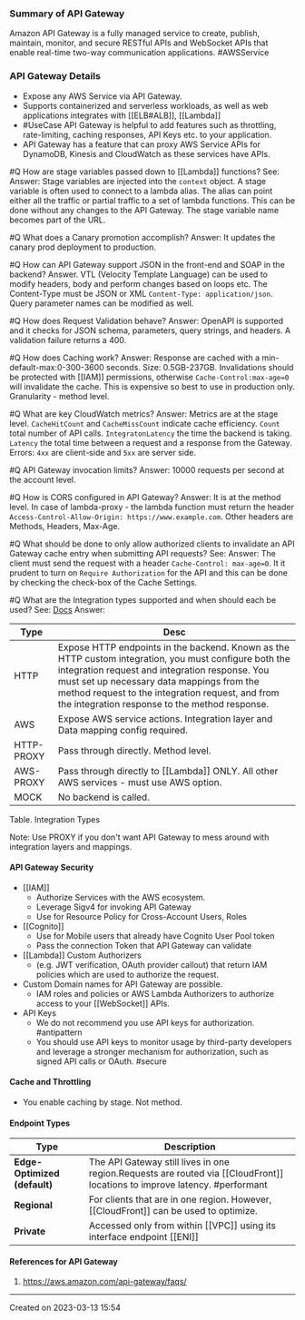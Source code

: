### Summary of API Gateway
Amazon API Gateway is a fully managed service to create, publish, maintain, monitor, and secure  RESTful APIs and WebSocket APIs that enable real-time two-way communication applications. #AWSService  
### API Gateway Details
- Expose any AWS Service via API Gateway.
- Supports containerized and serverless workloads, as well as web applications integrates with [[ELB#ALB]], [[Lambda]]
- #UseCase API Gateway is helpful to add features such as throttling, rate-limiting, caching responses, API Keys etc. to your application.
- API Gateway has a feature that can proxy AWS Service APIs for DynamoDB, Kinesis and CloudWatch as these services have APIs.

#Q How are stage variables passed down to [[Lambda]] functions?
See:
Answer: Stage variables are injected into the `context` object. A stage variable is often used to connect to a lambda alias. The alias can point either all the traffic or partial traffic to a set of lambda functions. This can be done without any changes to the API Gateway. The stage variable name becomes part of the URL.

#Q What does a Canary promotion accomplish?
Answer: It updates the canary prod deployment to production.

#Q How can API Gateway support JSON in the front-end and SOAP in the backend?
Answer. VTL (Velocity Template Language) can be used to modify headers, body and perform changes based on loops etc. The Content-Type must be JSON or XML `Content-Type: application/json`.  Query parameter names can be modified as well.

#Q How does Request Validation behave?
Answer: OpenAPI is supported and it checks for JSON schema, parameters, query strings, and headers. A validation failure returns a 400.

#Q How does Caching work?
Answer: Response are cached with a min-default-max:0-300-3600 seconds. Size: 0.5GB-237GB. Invalidations should be protected with [[IAM]] permissions, otherwise `Cache-Control:max-age=0` will invalidate the cache. This is expensive so best to use in production only. Granularity - method level. 

#Q What are key CloudWatch metrics?
Answer: Metrics are at the stage level. `CacheHitCount` and `CacheMissCount` indicate cache efficiency. `Count` total number of API calls. `IntegratonLatency` the time the backend is taking. `Latency` the total time between a request and a response from the Gateway. Errors: `4xx` are client-side and `5xx` are server side.

#Q API Gateway invocation limits?
Answer: 10000 requests per second at the account level.

#Q How is CORS configured in API Gateway?
Answer: It is at the method level. In case of lambda-proxy - the lambda function must return the header `Access-Control-Allow-Origin: https://www.example.com`. Other headers are Methods, Headers, Max-Age.

#Q What should be done to only allow authorized clients to invalidate an API Gateway cache entry when submitting API requests?
See:
Answer: The client must send the request with a header `Cache-Control: max-age=0`. It it prudent to turn on `Require Authorization` for the API and this can be done by checking the check-box of the Cache Settings.

#Q What are the Integration types supported and when should each be used?
See: [Docs](https://docs.aws.amazon.com/apigateway/latest/developerguide/api-gateway-api-integration-types.html)
Answer: 

| Type       | Desc |
| ---------- | ---- |
| HTTP       | Expose HTTP endpoints in the backend. Known as the HTTP custom integration, you must configure both the integration request and integration response. You must set up necessary data mappings from the method request to the integration request, and from the integration response to the method response.     |
| AWS        |  Expose AWS service actions. Integration layer and Data mapping config required.   |
| HTTP-PROXY | Pass through directly. Method level.     |
| AWS-PROXY  |  Pass through directly to [[Lambda]] ONLY. All other AWS services - must use AWS option.    |
| MOCK           |  No backend is called.    |

Table. Integration Types

Note: Use PROXY if you don't want API Gateway to mess around with integration layers and mappings. 

#### API Gateway Security
-  [[IAM]]
	- Authorize Services with the AWS ecosystem.
	- Leverage Sigv4 for invoking API Gateway
	- Use for Resource Policy for Cross-Account Users, Roles
- [[Cognito]] 
	- Use for Mobile users that already have Cognito User Pool token
	- Pass the connection Token that API Gateway can validate
- [[Lambda]] Custom Authorizers 
	- (e.g. JWT verification, OAuth provider callout) that return IAM policies which are used to authorize the request.
- Custom Domain names for API Gateway are possible.
	- IAM roles and policies or AWS Lambda Authorizers to authorize access to your [[WebSocket]] APIs.
- API Keys
	- We do not recommend you use API keys for authorization. #antipattern 
	- You should use API keys to monitor usage by third-party developers and leverage a stronger mechanism for authorization, such as signed API calls or OAuth. #secure 
#### Cache and Throttling
- You enable caching by stage. Not method.
#### Endpoint Types

| Type                         | Description                                                                                                                |
| ---------------------------- | -------------------------------------------------------------------------------------------------------------------------- |
| **Edge-Optimized (default)** | The API Gateway still lives in one region.Requests are routed via [[CloudFront]] locations to improve latency. #performant |
| **Regional**                 | For clients that are in one region. However, [[CloudFront]] can be used to optimize.                                           |
| **Private**                  | Accessed only from within [[VPC]] using its interface  endpoint [[ENI]]                                                    |



#### References for API Gateway
1. https://aws.amazon.com/api-gateway/faqs/

---
Created on 2023-03-13 15:54